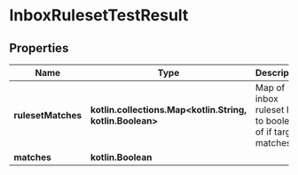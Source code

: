 
# InboxRulesetTestResult

## Properties
Name | Type | Description | Notes
------------ | ------------- | ------------- | -------------
**rulesetMatches** | **kotlin.collections.Map&lt;kotlin.String, kotlin.Boolean&gt;** | Map of inbox ruleset ID to boolean of if target matches |  [optional]
**matches** | **kotlin.Boolean** |  |  [optional]



